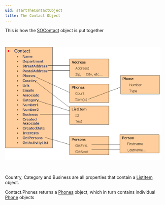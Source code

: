 ```yaml
---
uid: startTheContactObject
title: The Contact Object
---
```


This is how the [SOContact](SUPEROFFICEDBLib~SOContact.md) object is put together

 

![](../images/contact-details.gif)

 

Country, Category and Business are all properties that contain a [ListItem](SUPEROFFICEDBLib~IListTextItem.md) object.

Contact.Phones returns a [Phones](SUPEROFFICEDBLib~SOPhones.md) object, which in turn contains individual [Phone](SUPEROFFICEDBLib~SOPhone.md) objects